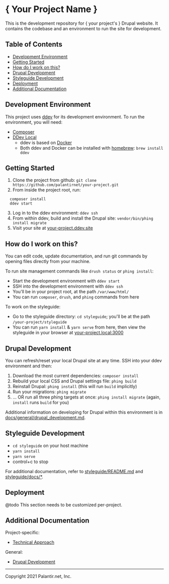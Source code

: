 # { Your Project Name }

This is the development repository for { your project's } Drupal website. It contains the codebase and an environment to run the site for development.

## Table of Contents

* [Development Environment](#development-environment)
* [Getting Started](#getting-started)
* [How do I work on this?](#how-do-i-work-on-this)
* [Drupal Development](#drupal-development)
* [Styleguide Development](#styleguide-development)
* [Deployment](#Deployment)
* [Additional Documentation](#additional-documentation)

## Development Environment

This project uses [ddev](https://ddev.com/ddev-local/) for its development environment. To run the environment, you will need:

* [Composer](https://getcomposer.org/download/)
* [DDev Local](https://ddev.com/ddev-local/)
  * ddev is based on [Docker](https://www.docker.com/)
  * Both ddev and Docker can be installed with [homebrew](https://brew.sh/): `brew install ddev`

## Getting Started

1. Clone the project from github: `git clone https://github.com/palantirnet/your-project.git`
1. From inside the project root, run:

  ```
    composer install
    ddev start
  ```
3. Log in to the ddev environment: `ddev ssh`
4. From within ddev, build and install the Drupal site: `vendor/bin/phing install migrate`
5. Visit your site at [your-project.ddev.site](http://your-project.ddev.site)

## How do I work on this?

You can edit code, update documentation, and run git commands by opening files directly from your machine.

To run site management commands like `drush status` or `phing install`:

* Start the development environment with `ddev start`
* SSH into the development environment with `ddev ssh`
* You'll be in your project root, at the path `/var/www/html/`
* You can run `composer`, `drush`, and `phing` commands from here

To work on the styleguide:

* Go to the styleguide directory: `cd styleguide`; you'll be at the path `/your-project/styleguide`
* You can run `yarn install` & `yarn serve` from here, then view the styleguide in your browser at [your-project.local:3000](http://your-project.local:3000)

## Drupal Development

You can refresh/reset your local Drupal site at any time. SSH into your ddev environment and then:

1. Download the most current dependencies: `composer install`
2. Rebuild your local CSS and Drupal settings file: `phing build`
3. Reinstall Drupal: `phing install` (this will run `build` implicitly)
4. Run your migrations: `phing migrate`
5. ... OR run all three phing targets at once: `phing install migrate` (again, `install` runs `build` for you)

Additional information on developing for Drupal within this environment is in [docs/general/drupal_development.md](docs/general/drupal_development.md).

## Styleguide Development

* `cd styleguide` on your host machine
* `yarn install`
* `yarn serve`
* control+c to stop

For additional documentation, refer to [styleguide/README.md](styleguide/README.md) and [styleguide/docs/*](styleguide/docs/*).

## Deployment

@todo This section needs to be customized per-project.

## Additional Documentation

Project-specific:

* [Technical Approach](docs/technical_approach.md)

General:

* [Drupal Development](docs/general/drupal_development.md)

----
Copyright 2021 Palantir.net, Inc.
